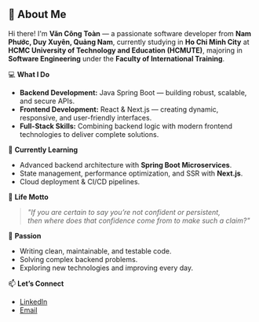 ## 👋 About Me

Hi there! I'm **Văn Công Toàn** — a passionate software developer from **Nam Phước, Duy Xuyên, Quảng Nam**, currently studying in **Ho Chi Minh City** at **HCMC University of Technology and Education (HCMUTE)**, majoring in **Software Engineering** under the **Faculty of International Training**.

💻 **What I Do**

- **Backend Development:** Java Spring Boot — building robust, scalable, and secure APIs.
- **Frontend Development:** React & Next.js — creating dynamic, responsive, and user-friendly interfaces.
- **Full-Stack Skills:** Combining backend logic with modern frontend technologies to deliver complete solutions.

🌱 **Currently Learning**

- Advanced backend architecture with **Spring Boot Microservices**.
- State management, performance optimization, and SSR with **Next.js**.
- Cloud deployment & CI/CD pipelines.

📜 **Life Motto**

> _"If you are certain to say you’re not confident or persistent,  
> then where does that confidence come from to make such a claim?"_

🚀 **Passion**

- Writing clean, maintainable, and testable code.
- Solving complex backend problems.
- Exploring new technologies and improving every day.

📫 **Let’s Connect**

- [LinkedIn](https://www.linkedin.com/in/v%C4%83n-c%C3%B4ng-to%C3%A0n-6793a2271/)
- [Email](vancongtoan09102004@gmail.com)
